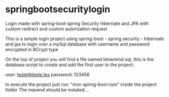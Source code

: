 # springbootsecuritylogin
Login made with spring-boot spring Security hibernate and JPA with custom redirect and custom autorization request

This is a simple login project using  spring-boot - spring security - hibernate and jpa to login over a mySql database with username and password encrypted in BCrypt type

On the top of project you will find a file named blowmind.sql, this is the database script to create and add the first user to the project.

user: teste@teste.tes
password: 123456

to execute the project just run: "mvn spring-boor:rum" inside the project folder
The mavend should be instaled....
